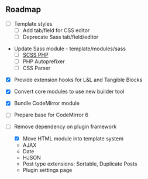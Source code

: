 
## Roadmap

- [ ] Template styles
  - [ ] Add tab/field for CSS editor
  - [ ] Deprecate Sass tab/field/editor

- Update Sass module - template/modules/sass
  - [ ] [SCSS PHP](https://github.com/scssphp/scssphp)
  - [ ] PHP Autoprefixer
  - [ ] CSS Parser

- [x] Provide extension hooks for L&L and Tangible Blocks
- [x] Convert core modules to use new builder tool
- [x] Bundle CodeMirror module
- [ ] Prepare base for CodeMirror 6

- [ ] Remove dependency on plugin framework
  - [x] Move HTML module into template system
  - AJAX
  - Date
  - HJSON
  - Post type extensions: Sortable, Duplicate Posts
  - Plugin settings page

